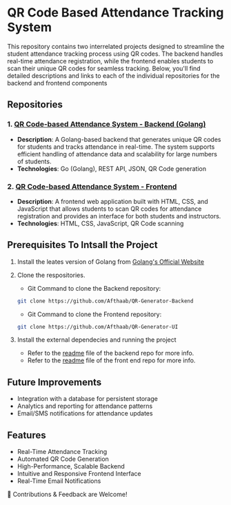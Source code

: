 # QR Code Based Attendance Tracking System

This repository contains two interrelated projects designed to streamline the student attendance tracking process using QR codes. The backend handles real-time attendance registration, while the frontend enables students to scan their unique QR codes for seamless tracking. Below, you'll find detailed descriptions and links to each of the individual repositories for the backend and frontend components

## Repositories

### 1. [QR Code-based Attendance System - Backend (Golang)](https://github.com/Afthaab/QR-Generator-Backend)
- **Description**: A Golang-based backend that generates unique QR codes for students and tracks attendance in real-time. The system supports efficient handling of attendance data and scalability for large numbers of students.
- **Technologies**: Go (Golang), REST API, JSON, QR Code generation

### 2. [QR Code-based Attendance System - Frontend](https://github.com/Afthaab/QR-Generator-UI)
- **Description**: A frontend web application built with HTML, CSS, and JavaScript that allows students to scan QR codes for attendance registration and provides an interface for both students and instructors.
- **Technologies**: HTML, CSS, JavaScript, QR Code scanning

## Prerequisites To Intsall the Project
1. Install the leates version of Golang from [Golang's Official Website](https://go.dev/doc/install)
2. Clone the respositories.

   - Git Command to clone the Backend repository:
    ```bash
    git clone https://github.com/Afthaab/QR-Generator-Backend
    ```
   - Git Command to clone the Frontend repository:
    ```bash
    git clone https://github.com/Afthaab/QR-Generator-UI
    ```
3. Install the external dependecies and running the project

   - Refer to the [readme](https://github.com/Afthaab/QR-Generator-Backend/blob/main/README.md) file of the backend repo for more info.
   - Refer to the [readme](https://github.com/Afthaab/QR-Generator-UI/blob/main/README.md) file of the front end repo for more info.

## Future Improvements
- Integration with a database for persistent storage
- Analytics and reporting for attendance patterns
- Email/SMS notifications for attendance updates

## Features
- Real-Time Attendance Tracking
- Automated QR Code Generation
- High-Performance, Scalable Backend
- Intuitive and Responsive Frontend Interface
- Real-Time Email Notifications

🚀 Contributions & Feedback are Welcome!
